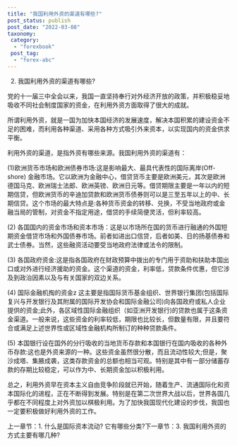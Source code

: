 ```yaml
---
title: "我国利用外资的渠道有哪些?"
post_status: publish
post_date: "2022-03-08"
taxonomy:
 category: 
  - "forexbook"
 post_tag: 
  - "forex-abc"
---
```


2. 我国利用外资的渠道有哪些?

党的十一届三中全会以来，我国一直坚持奉行对外经济开放的政策，并积极稳妥地吸收不同社会制度国家的资金，在利用外资方面取得了很大的成就。

所谓利用外资，就是一国为加快本国经济的发展速度，解决本国积累的建设资金不足的困难，而利用各种渠道、采用各种方式吸引外来资本，以实现国内的资金供求平衡。

利用外资的渠道，是指外资有哪些来源。我国利用外资的渠道有：

(1)欧洲货币市场和欧洲债券市场:这是影响最大、最具代表性的国际离岸(Off-shore) 金融市场。它以欧洲为金融中心，借贷货币主要是欧洲美元，其次是欧洲德国马克、欧洲瑞士法郎、欧洲英镑、欧洲日元等。借贷期限主要是一年以内的短期信贷，但欧洲货币的辛迪加贷款和欧洲货币债券则可以是三至五年以上的中、长期信贷。这个市场的最大特点是:各种货币资金的转移、兑换，不受当地政府或金融当局的管制，对资金不指定用途，借贷的手续简便灵活，但利率较高。

(2) 各国国内的资金市场和资本市场：这是以市场所在国的货币进行融通的外国短期资金借贷市场和外国债券市场。前者如进出口信贷，后者如美、日的扬基债券和武士债券。当然，这些融资活动要受当地政府法律或法令的限制。

(3) 各国政府资金:这是指各国政府在财政预算中拨出的专门用于资助和扶助本国出口或对外进行经济援助的资金。这个渠道的资金，利率低，贷款条件优惠，但它涉及到政治因素以及与有关国家的双边关系。

(4) 国际金融机掏的资金z 这主要是指国际货币基金组织、世界银行集团(包括国际复兴与开发银行及其附属的国际开发协会和国际金融公司)向各国政府或私人企业提供的资金;此外，各区域性国际金融组织（如亚洲开发银行)的贷款也属于这条资金渠道。一般来说，这些资金的利率较低，期限也比较长，但数量有限，并且要符合或满足上述世界性或区域性金融机构所制订的种种贷款条件。

(5) 本国银行设在国外的分行吸收的当地货币存款和本国银行在国内吸收的各种外币存款:这也是外资来源的一种。这些资金虽然很分散，而且流动性较大;但是，聚沙成塔、集腋成袭，这类存款资金的总额也相当可观。特别是其中有一部分储蓄存款的存期比较稳定，可以作为中、长期资金加以积极利用。

总之，利用外资早在资本主义自由竞争阶段就已开始，随着生产、流通国际化和资本国际化的进程，正在不断得到发展。特别是在第二次世界大战以后，世界各国几乎都在不同程度上对外资加以棋极利用。为了加快我国现代化建设的步伐，我国也一定要积极做好利用外资的工作。

上一章节：1. 什么是国际资本流动? 它有哪些分类?下一章节：3. 我国利用外资的方式主要有哪几种?
